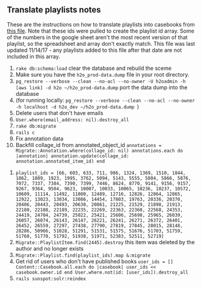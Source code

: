 ## Translate playlists notes

These are the instructions on how to translate playlists into casebooks from [this file](https://docs.google.com/spreadsheets/d/1gHHsqbiZNxeYeWApM7GhU4L8wiZuIJP3EvCd_hXk8xk/edit?usp=sharing). Note that these ids were pulled to create the playlist id array. Some of the numbers in the google sheet aren't the most recent version of that playlist, so the spreadsheet and array don't exactly match. This file was last updated 11/14/17 - any playlists added to this file after that date are not included in this array.

1. `rake db:schema:load` clear the database and rebuild the sceme
1. Make sure you have the `h2o_prod-data.dump` file in your root directory.
1. `pg_restore --verbose --clean --no-acl --no-owner -U h2oadmin -h [aws link] -d h2o ~/h2o_prod-data.dump` port the data dump into the database
  1. (for running locally: `pg_restore --verbose --clean --no-acl --no-owner -h localhost -d h2o_dev ~/h2o_prod-data.dump `)
1. Delete users that don't have emails
  1. `User.where(email_address: nil).destroy_all`
1. `rake db:migrate`
1. `rails c`
1. Fix annotation data
  1. Backfill collage_id from annotated_object_id
    `annotations = Migrate::Annotation.where(collage_id: nil)
     annotations.each do |annotation|
       annotation.update(collage_id: annotation.annotated_item_id)
     end`

  <!-- 1. Set annotation collage_ids as annotated_item_id // this is now being done on lib/migrate.rb#122 -->

<!--   1. Remove annotation duplicates
  `duplicates = Migrate::Annotation.select(:collage_id, :xpath_start, :xpath_end, :start_offset, :end_offset).group(:collage_id, :xpath_start, :xpath_end, :start_offset, :end_offset).having("count(*) > 1").size`

  `duplicates.each do |attrs, count|
    collage_id, xpath_start, xpath_end = attrs
    duplicates = Migrate::Annotation.where(
      collage_id: collage_id,
      xpath_start: xpath_start,
      xpath_end: xpath_end
    )[1..-1]
    duplicates.each(&:destroy)
  end` -->
  <!-- /// Can probably check for duplicates in migratino script or after -- do one manually and see if duplicates show up... they actually shouldn't because of the annotated_item_id // this would only be if there were bugs in old h2o which actually I don't think there are-->

1. `playlist_ids = [66, 603, 633, 711, 986, 1324, 1369, 1510, 1844, 1862, 1889, 1923, 1995, 3762, 5094, 5143, 5555, 5804, 5866, 5876, 7072, 7337, 7384, 7390, 7399, 7446, 8624, 8770, 9141, 9156, 9157, 9267, 9364, 9504, 9623, 10007, 10033, 10065, 10236, 10237, 10572, 10609, 11114, 11492, 11800, 12489, 12716, 12826, 12864, 12865, 12922, 13023, 13034, 13086, 14454, 17803, 19763, 20336, 20370, 20406, 20443, 20493, 20630, 20861, 21225, 21529, 21898, 21913, 22180, 22188, 22189, 22235, 22269, 22363, 22368, 22568, 24353, 24419, 24704, 24739, 25022, 25421, 25606, 25698, 25965, 26039, 26057, 26074, 26143, 26147, 26221, 26241, 26271, 26372, 26401, 26452, 26559, 27297, 27438, 27790, 27819, 27845, 28015, 28148, 28286, 50966, 51028, 51291, 51531, 51575, 51676, 51703, 51759, 51760, 51770, 51792, 51938, 51971, 52383, 52511, 52719]`
1. `Migrate::PlaylistItem.find(2445).destroy` this item was deleted by the author and no longer exists
1. `Migrate::Playlist.find(playlist_ids).map &:migrate`
1. Get rid of users who don't have published books
  `user_ids = []
  Content::Casebook.all.each do |casebook|
    user_ids << casebook.owner.id
  end
  User.where.not(id: [user_ids]).destroy_all`
1. `rails sunspot:solr:reindex`